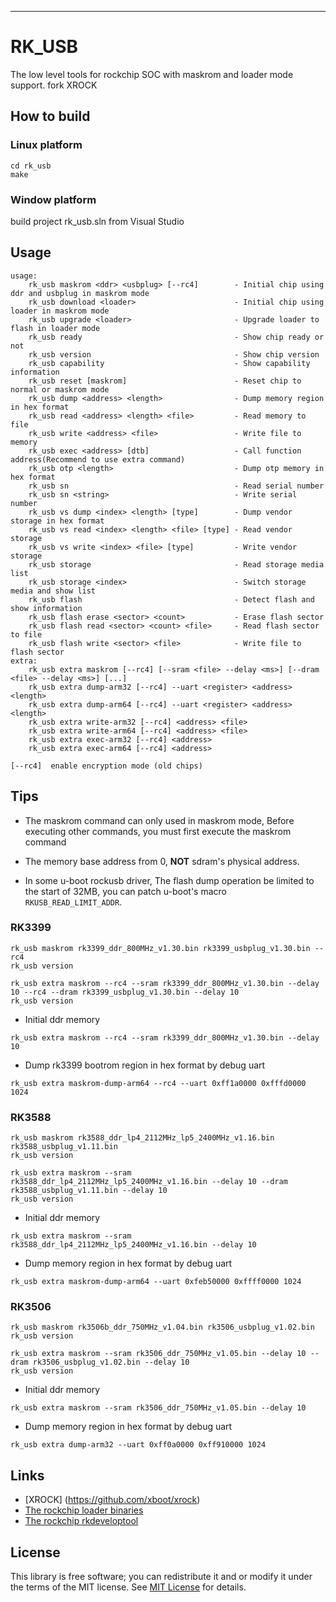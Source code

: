 ***
# RK_USB
The low level tools for rockchip SOC with maskrom and loader mode support.
 fork XROCK 

## How to build

### Linux platform

```shell
cd rk_usb
make
```

### Window platform

build project rk_usb.sln from Visual Studio




## Usage

```
usage:
    rk_usb maskrom <ddr> <usbplug> [--rc4]        - Initial chip using ddr and usbplug in maskrom mode
    rk_usb download <loader>                      - Initial chip using loader in maskrom mode
    rk_usb upgrade <loader>                       - Upgrade loader to flash in loader mode
    rk_usb ready                                  - Show chip ready or not
    rk_usb version                                - Show chip version
    rk_usb capability                             - Show capability information
    rk_usb reset [maskrom]                        - Reset chip to normal or maskrom mode
    rk_usb dump <address> <length>                - Dump memory region in hex format
    rk_usb read <address> <length> <file>         - Read memory to file
    rk_usb write <address> <file>                 - Write file to memory
    rk_usb exec <address> [dtb]                   - Call function address(Recommend to use extra command)
    rk_usb otp <length>                           - Dump otp memory in hex format
    rk_usb sn                                     - Read serial number
    rk_usb sn <string>                            - Write serial number
    rk_usb vs dump <index> <length> [type]        - Dump vendor storage in hex format
    rk_usb vs read <index> <length> <file> [type] - Read vendor storage
    rk_usb vs write <index> <file> [type]         - Write vendor storage
    rk_usb storage                                - Read storage media list
    rk_usb storage <index>                        - Switch storage media and show list
    rk_usb flash                                  - Detect flash and show information
    rk_usb flash erase <sector> <count>           - Erase flash sector
    rk_usb flash read <sector> <count> <file>     - Read flash sector to file
    rk_usb flash write <sector> <file>            - Write file to flash sector
extra:
    rk_usb extra maskrom [--rc4] [--sram <file> --delay <ms>] [--dram <file> --delay <ms>] [...]
    rk_usb extra dump-arm32 [--rc4] --uart <register> <address> <length>
    rk_usb extra dump-arm64 [--rc4] --uart <register> <address> <length>
    rk_usb extra write-arm32 [--rc4] <address> <file>
    rk_usb extra write-arm64 [--rc4] <address> <file>
    rk_usb extra exec-arm32 [--rc4] <address>
    rk_usb extra exec-arm64 [--rc4] <address>

[--rc4]  enable encryption mode (old chips)
```



## Tips

- The maskrom command can only used in maskrom mode, Before executing other commands, you must first execute the maskrom command

- The memory base address from 0, **NOT** sdram's physical address.

- In some u-boot rockusb driver, The flash dump operation be limited to the start of 32MB, you can patch u-boot's macro `RKUSB_READ_LIMIT_ADDR`.


### RK3399

```shell
rk_usb maskrom rk3399_ddr_800MHz_v1.30.bin rk3399_usbplug_v1.30.bin --rc4
rk_usb version
```
```shell
rk_usb extra maskrom --rc4 --sram rk3399_ddr_800MHz_v1.30.bin --delay 10 --rc4 --dram rk3399_usbplug_v1.30.bin --delay 10
rk_usb version
```

- Initial ddr memory

```shell
rk_usb extra maskrom --rc4 --sram rk3399_ddr_800MHz_v1.30.bin --delay 10
```

- Dump rk3399 bootrom region in hex format by debug uart

```shell
rk_usb extra maskrom-dump-arm64 --rc4 --uart 0xff1a0000 0xfffd0000 1024
```


### RK3588

```shell
rk_usb maskrom rk3588_ddr_lp4_2112MHz_lp5_2400MHz_v1.16.bin rk3588_usbplug_v1.11.bin
rk_usb version
```

```shell\
rk_usb extra maskrom --sram rk3588_ddr_lp4_2112MHz_lp5_2400MHz_v1.16.bin --delay 10 --dram rk3588_usbplug_v1.11.bin --delay 10
rk_usb version
```

- Initial ddr memory

```shell
rk_usb extra maskrom --sram rk3588_ddr_lp4_2112MHz_lp5_2400MHz_v1.16.bin --delay 10
```

- Dump memory region in hex format by debug uart

```shell
rk_usb extra maskrom-dump-arm64 --uart 0xfeb50000 0xffff0000 1024
```


### RK3506

```shell
rk_usb maskrom rk3506b_ddr_750MHz_v1.04.bin rk3506_usbplug_v1.02.bin
rk_usb version
```


```shell
rk_usb extra maskrom --sram rk3506_ddr_750MHz_v1.05.bin --delay 10 --dram rk3506_usbplug_v1.02.bin --delay 10
rk_usb version
```


- Initial ddr memory

```shell
rk_usb extra maskrom --sram rk3506_ddr_750MHz_v1.05.bin --delay 10
```


- Dump memory region in hex format by debug uart

```shell
rk_usb extra dump-arm32 --uart 0xff0a0000 0xff910000 1024
```


## Links
* [XROCK] (https://github.com/xboot/xrock)
* [The rockchip loader binaries](https://github.com/rockchip-linux/rkbin)
* [The rockchip rkdeveloptool](https://github.com/rockchip-linux/rkdeveloptool)



## License

This library is free software; you can redistribute it and or modify it under the terms of the MIT license. See [MIT License](LICENSE) for details.

